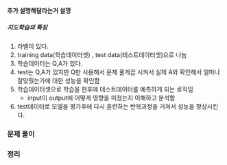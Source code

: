 #### 추가 설명해달라는거 설명
##### 지도학습의 특징
1. 라벨이 있다.
2. training data(학습데이터셋) , test data(테스트데이터셋)으로 나눔 
3. 학습데이터는 Q,A가 있다. 
4. test는 Q,A가 있지만 Q만 사용해서 문제 풀게끔 시켜서 실제 A와 확인해서 얼마나 잘맞췄는가에 대한 성능을 확인함
5. 학습데이터셋으로 학습을 한후에 테스트데이터를 예측하게 되는 로직임 
	-  input이 output에 어떻게 영향을 미쳤는지 이해하고 분석함
7. test데이터로 모델을 평가후에 다시 훈련하는 반복과정을 거쳐서 성능을 향상시킨다.

### 문제 풀이


### 정리

